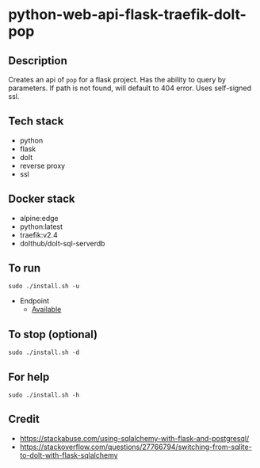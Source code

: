 # python-web-api-flask-traefik-dolt-pop

## Description
Creates an api of `pop` for a flask project.
Has the ability to query by parameters.
If path is not found, will default to 404 error.
Uses self-signed ssl.

## Tech stack
- python
- flask
- dolt
- reverse proxy
- ssl

## Docker stack
- alpine:edge
- python:latest
- traefik:v2.4
- dolthub/dolt-sql-serverdb

## To run
`sudo ./install.sh -u`
- Endpoint
  - [Available](https://myapi.docker.localhost/pop)

## To stop (optional)
`sudo ./install.sh -d`

## For help
`sudo ./install.sh -h`

## Credit
- https://stackabuse.com/using-sqlalchemy-with-flask-and-postgresql/
- https://stackoverflow.com/questions/27766794/switching-from-sqlite-to-dolt-with-flask-sqlalchemy

